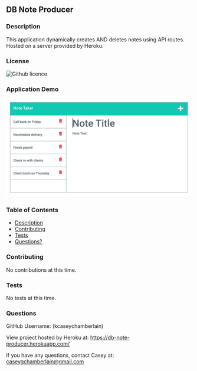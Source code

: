 ## DB Note Producer

### Description
This application dynamically creates AND deletes notes using API routes. Hosted on a server provided by Heroku.

### License
![Github licence](https://img.shields.io/badge/license-MIT-blue.svg)

### Application Demo
![DB Note Producer Demo](./public/assets/images/demo.jpg)

### Table of Contents
- [Description](#description)
- [Contributing](#contributing)
- [Tests](#tests)
- [Questions?](#questions)

### Contributing
No contributions at this time.

### Tests
No tests at this time.

### Questions
GitHub Username: (kcaseychamberlain) 
    
View project hosted by Heroku at: https://db-note-producer.herokuapp.com/
    
If you have any questions, contact Casey at: caseygchamberlain@gmail.com